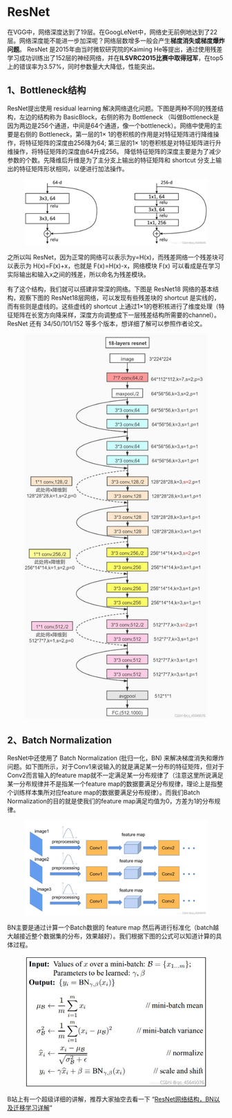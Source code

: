 # ResNet

在VGG中，网络深度达到了19层。在GoogLeNet中，网络史无前例地达到了22层。网络深度能不能进一步加深呢？网络层数增多一般会产生**梯度消失或梯度爆炸问题**。 ResNet 是2015年由当时微软研究院的Kaiming He等提出，通过使用残差学习成功训练出了152层的神经网络，并在**ILSVRC2015比赛中取得冠军**，在top5上的错误率为3.57%，同时参数量大大降低，性能突出。

## 1、Bottleneck结构

ResNet提出使用 residual learning 解决网络退化问题。下图是两种不同的残差结构，左边的结构称为 BasicBlock，右侧的称为 Bottleneck （叫做Bottleneck是因为两边是256个通道，中间是64个通道，像一个bottleneck）。网络中使用的主要是右侧的 Bottleneck，第一层的1× 1的卷积核的作用是对特征矩阵进行降维操作，将特征矩阵的深度由256降为64; 第三层的1× 1的卷积核是对特征矩阵进行升维操作，将特征矩阵的深度由64升成256。 降低特征矩阵的深度主要是为了减少参数的个数。先降维后升维是为了主分支上输出的特征矩阵和 shortcut 分支上输出的特征矩阵形状相同，以便进行加法操作。

<figure><img src="../../.gitbook/assets/a86180931c2f429c9a9af5155fdecf3d.jpg" alt=""><figcaption></figcaption></figure>

之所以叫 ResNet，因为正常的网络可以表示为y=H(x)，而残差网络一个残差块可以表示为 H(x)=F(x)+x，也就是 F(x)=H(x)-x，网络模块 F(x) 可以看成是在学习实际输出和输入x之间的残差，所以命名为残差模块。

有了这个结构，我们就可以搭建非常深的网络。下图是 ResNet18 网络的基本结构，观察下图的 ResNet18层网络，可以发现有些残差块的 shortcut 是实线的，而有些则是虚线的。这些虚线的 shortcut 上通过1×1的卷积核进行了维度处理（特征矩阵在长宽方向降采样，深度方向调整成下一层残差结构所需要的channel）。ResNet 还有 34/50/101/152 等多个版本，想详细了解可以参照作者论文。

<figure><img src="../../.gitbook/assets/e030e9120b3f4d01819f1e7b7a87bc7d.jpg" alt=""><figcaption></figcaption></figure>

## 2、Batch Normalization

ResNet中还使用了 Batch Normalization (批归一化，BN) 来解决梯度消失和爆炸问题。如下图所示，对于Conv1来说输入的就是满足某一分布的特征矩阵，但对于Conv2而言输入的feature map就不一定满足某一分布规律了（注意这里所说满足某一分布规律并不是指某一个feature map的数据要满足分布规律，理论上是指整个训练样本集所对应feature map的数据要满足分布规律）。而我们Batch Normalization的目的就是使我们的feature map满足均值为0，方差为1的分布规律。

<figure><img src="../../.gitbook/assets/e9f1ce6749d249ac84ada5e4c3b5b4eb.jpg" alt=""><figcaption></figcaption></figure>

BN主要是通过计算一个Batch数据的 feature map 然后再进行标准化（batch越大越接近整个数据集的分布，效果越好）。我们根据下图的公式可以知道计算的具体过程。

<figure><img src="../../.gitbook/assets/0c9065b0420d40e4803225c62ae1761a.jpg" alt=""><figcaption></figcaption></figure>

B站上有一个超级详细的讲解，推荐大家抽空去看一下 “[ResNet网络结构，BN以及迁移学习详解](https://www.bilibili.com/video/BV1T7411T7wa)”

